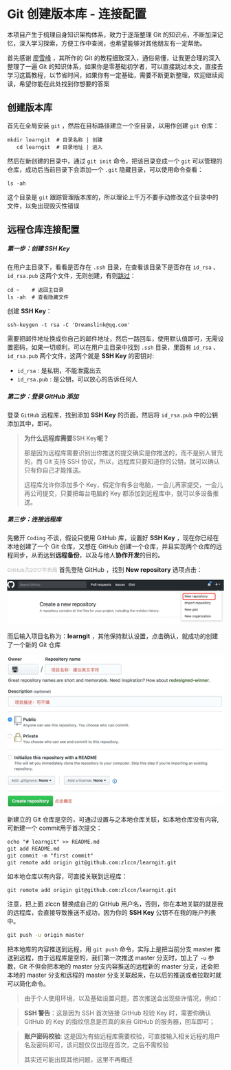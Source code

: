 # Git 创建版本库 - 连接配置

本项目产生于梳理自身知识架构体系，致力于逐渐整理 Git 的知识点，不断加深记忆，深入学习探索，方便工作中查阅，也希望能够对其他朋友有一定帮助。

首先感谢 [廖雪峰](http://www.liaoxuefeng.com/wiki/0013739516305929606dd18361248578c67b8067c8c017b000) ，其所作的 Git 的教程细致深入，通俗易懂，让我更合理的深入整理了一遍 Git 的知识体系，如果你是零基础初学者，可以直接跳过本文，直接去学习这篇教程，以节省时间，如果你有一定基础，需要不断更新整理，欢迎继续阅读，希望你能在此处找到你想要的答案


## 创建版本库

首先在全局安装 `git` ，然后在目标路径建立一个空目录，以用作创建 `git` 仓库：

```
mkdir learngit  # 目录名称 | 创建
   cd learngit  # 目录地址 | 进入
```
然后在新创建的目录中，通过 `git init` 命令，把该目录变成一个 `git` 可以管理的仓库，成功后当前目录下会添加一个 `.git` 隐藏目录，可以使用命令查看：

```
ls -ah
```
这个目录是 `git` 跟踪管理版本库的，所以理论上千万不要手动修改这个目录中的文件，以免出现毁灭性错误


## 远程仓库连接配置

##### 第一步：创建 SSH Key

在用户主目录下，看看是否存在 `.ssh` 目录，在查看该目录下是否存在 `id_rsa` 、`id_rsa.pub` 这两个文件，无则创建，有则<a href='#GitHubCoding'>跳过</a>：

```
cd ~    # 返回主目录
ls -ah  # 查看隐藏文件
```
创建 **SSH Key**：

```vim
ssh-keygen -t rsa -C 'Dreamslink@qq.com'
```
需要把邮件地址换成你自己的邮件地址，然后一路回车，使用默认值即可，无需设置密码，如果一切顺利，可以在用户主目录中找到 `.ssh` 目录，里面有 `id_rsa` 、`id_rsa.pub` 两个文件，这两个就是 **SSH Key** 的密钥对:

* `id_rsa` : 是私钥，不能泄露出去
* `id_rsa.pub` : 是公钥，可以放心的告诉任何人


##### 第二步：登录 GitHub 添加
<a id='GitHubCoding'></a>

登录 `GitHub` 远程库，找到添加 **SSH Key** 的页面，然后将 `id_rsa.pub` 中的公钥添加其中，即可。

> **为什么远程库需要**SSH Key**呢？**
> 
> 那是因为远程库需要识别出你推送的提交确实是你推送的，而不是别人冒充的，而 Git 支持 SSH 协议，所以，远程库只要知道你的公钥，就可以确认只有你自己才能推送。
> 
> 远程库允许你添加多个 Key，假定你有多台电脑，一会儿再家提交，一会儿再公司提交，只要把每台电脑的 Key 都添加到远程库中，就可以多设备推送。
> 

##### 第三步：连接远程库

先撇开 `Coding` 不谈，假设只使用 GitHub 库，设置好 **SSH Key** ，现在你已经在本地创建了一个 Git 仓库，又想在 GitHub 创建一个仓库，并且实现两个仓库的远程同步，从而达到**远程备份**，以及与他人**协作开发**的目的。

<b style="color:#ccc;font-size:12px">GitHub为2017年布局</b>
首先登陆 GitHub ，找到 **New repository** 选项点击：

![](media/14925950738947/14926740292585.jpg)

而后输入项目名称为：**learngit** ，其他保持默认设置，点击确认，就成功的创建了一个新的 Git 仓库

![](media/14925950738947/14926777970664.jpg)

新建立的 Git 仓库是空的，可通过设置与之本地仓库关联，如本地仓库没有内容,可新建一个 commit用于首次提交：

```vim
echo "# learngit" >> README.md
git add README.md
git commit -m "first commit"
git remote add origin git@github.com:zlccn/learngit.git
```

如本地仓库以有内容，可直接关联到远程库：

```vim
git remote add origin git@github.com:zlccn/learngit.git
```
注意，把上面 zlccn 替换成自己的 GitHub 用户名，否则，你在本地关联的就是我的远程库，会直接导致推送不成功，因为你的 **SSH Key** 公钥不在我的账户列表中。

```cmd
git push -u origin master
```
把本地库的内容推送到远程，用 `git push` 命令，实际上是把当前分支 master 推送到远程，由于远程库是空的，我们第一次推送 master 分支时，加上了 `-u` 参数，Git 不但会把本地的 master 分支内容推送的远程新的 master 分支，还会把本地的 master 分支和远程的 master 分支关联起来，在以后的推送或者拉取时就可以简化命令。

> 由于个人使用环境，以及基础设置问题，首次推送会出现些许情况，例如：

> **SSH 警告**：这是因为 SSH 首次链接 GitHub 校验 Key 时，需要你确认GitHub 的 Key 的指纹信息是否真的来自 GitHub 的服务器，回车即可；

> **账户密码校验**: 这是因为有些远程库需要校验，可直接输入相关远程的用户名及密码即可，该问题仅仅出现在首次，之后不需校验
> 
> 其实还可能出现其他问题，这里不再概述








